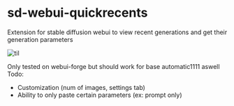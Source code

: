 # sd-webui-quickrecents
Extension for stable diffusion webui to view recent generations and get their generation parameters

![til](raw.githubusercontent.com/MINENEMA/sd-webui-quickrecents/blob/main/example.gif)

Only tested on webui-forge but should work for base automatic1111 aswell   
Todo:
 * Customization (num of images, settings tab)
 * Ability to only paste certain parameters (ex: prompt only)
